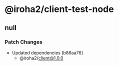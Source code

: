 # @iroha2/client-test-node

## null

### Patch Changes

-   Updated dependencies [b86aa76]
    -   @iroha2/client@1.0.0
